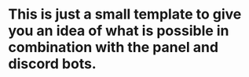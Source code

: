 # This is just a small template to give you an idea of what is possible in combination with the panel and discord bots.
